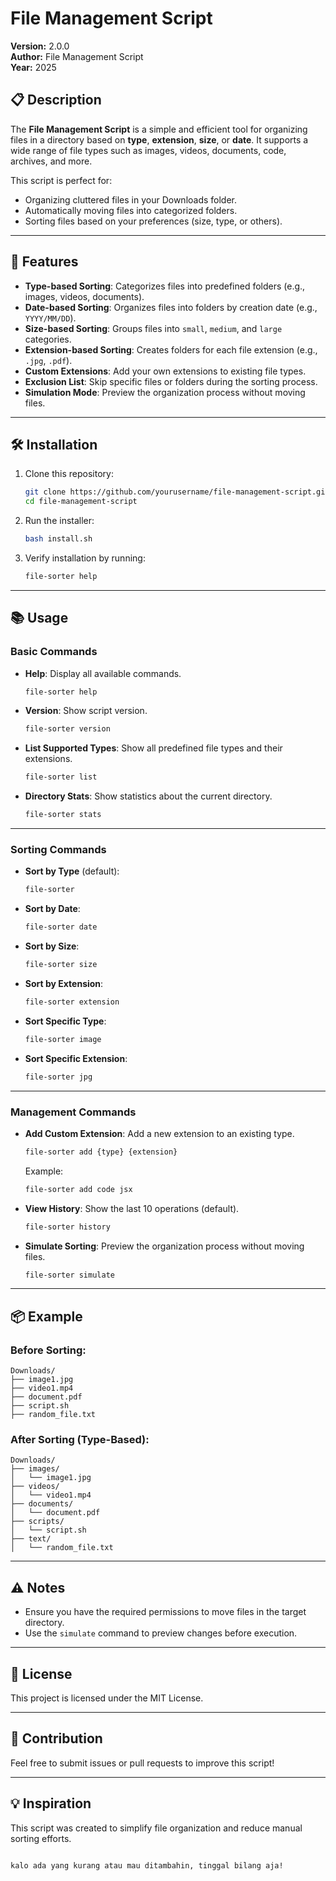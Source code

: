 # File Management Script  

**Version:** 2.0.0  
**Author:** File Management Script  
**Year:** 2025  

## 📋 Description  
The **File Management Script** is a simple and efficient tool for organizing files in a directory based on **type**, **extension**, **size**, or **date**. It supports a wide range of file types such as images, videos, documents, code, archives, and more.  

This script is perfect for:  
- Organizing cluttered files in your Downloads folder.  
- Automatically moving files into categorized folders.  
- Sorting files based on your preferences (size, type, or others).  

---

## 🚀 Features  
- **Type-based Sorting**: Categorizes files into predefined folders (e.g., images, videos, documents).  
- **Date-based Sorting**: Organizes files into folders by creation date (e.g., `YYYY/MM/DD`).  
- **Size-based Sorting**: Groups files into `small`, `medium`, and `large` categories.  
- **Extension-based Sorting**: Creates folders for each file extension (e.g., `.jpg`, `.pdf`).  
- **Custom Extensions**: Add your own extensions to existing file types.  
- **Exclusion List**: Skip specific files or folders during the sorting process.  
- **Simulation Mode**: Preview the organization process without moving files.  

---

## 🛠 Installation  

1. Clone this repository:  
   ```bash
   git clone https://github.com/yourusername/file-management-script.git
   cd file-management-script
   ```  

2. Run the installer:  
   ```bash
   bash install.sh
   ```  

3. Verify installation by running:  
   ```bash
   file-sorter help
   ```  

---

## 📚 Usage  

### Basic Commands  
- **Help**: Display all available commands.  
  ```bash
  file-sorter help
  ```  

- **Version**: Show script version.  
  ```bash
  file-sorter version
  ```  

- **List Supported Types**: Show all predefined file types and their extensions.  
  ```bash
  file-sorter list
  ```  

- **Directory Stats**: Show statistics about the current directory.  
  ```bash
  file-sorter stats
  ```  

---

### Sorting Commands  
- **Sort by Type** (default):  
  ```bash
  file-sorter
  ```  

- **Sort by Date**:  
  ```bash
  file-sorter date
  ```  

- **Sort by Size**:  
  ```bash
  file-sorter size
  ```  

- **Sort by Extension**:  
  ```bash
  file-sorter extension
  ```  

- **Sort Specific Type**:  
  ```bash
  file-sorter image
  ```  

- **Sort Specific Extension**:  
  ```bash
  file-sorter jpg
  ```  

---

### Management Commands  
- **Add Custom Extension**: Add a new extension to an existing type.  
  ```bash
  file-sorter add {type} {extension}
  ```  
  Example:  
  ```bash
  file-sorter add code jsx
  ```  

- **View History**: Show the last 10 operations (default).  
  ```bash
  file-sorter history
  ```  

- **Simulate Sorting**: Preview the organization process without moving files.  
  ```bash
  file-sorter simulate
  ```  

---

## 📦 Example  

### Before Sorting:  
```plaintext
Downloads/
├── image1.jpg
├── video1.mp4
├── document.pdf
├── script.sh
├── random_file.txt
```  

### After Sorting (Type-Based):  
```plaintext
Downloads/
├── images/
│   └── image1.jpg
├── videos/
│   └── video1.mp4
├── documents/
│   └── document.pdf
├── scripts/
│   └── script.sh
├── text/
│   └── random_file.txt
```  

---

## ⚠️ Notes  
- Ensure you have the required permissions to move files in the target directory.  
- Use the `simulate` command to preview changes before execution.  

---

## 📜 License  
This project is licensed under the MIT License.  

---

## 🤝 Contribution  
Feel free to submit issues or pull requests to improve this script!  

---

## 💡 Inspiration  
This script was created to simplify file organization and reduce manual sorting efforts.  
```  

kalo ada yang kurang atau mau ditambahin, tinggal bilang aja!
